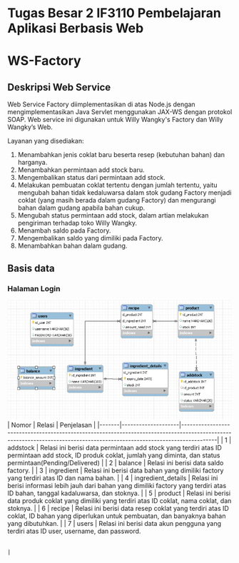 # Tugas Besar 2 IF3110 Pembelajaran Aplikasi Berbasis Web
# WS-Factory

## Deskripsi Web Service
Web Service Factory diimplementasikan di atas Node.js dengan mengimplementasikan Java Servlet menggunakan JAX-WS dengan protokol SOAP. Web service ini digunakan untuk Willy Wangky's Factory dan Willy Wangky’s Web.

Layanan yang disediakan:
1. Menambahkan jenis coklat baru beserta resep (kebutuhan bahan) dan harganya.
2. Menambahkan permintaan add stock baru.
3. Mengembalikan status dari permintaan add stock.
4. Melakukan pembuatan coklat tertentu dengan jumlah tertentu, yaitu mengubah bahan tidak kedaluwarsa dalam stok gudang Factory menjadi coklat (yang masih berada dalam gudang Factory) dan mengurangi bahan dalam gudang apabila bahan cukup.
5. Mengubah status permintaan add stock, dalam artian melakukan pengiriman terhadap toko Willy Wangky.
6. Menambah saldo pada Factory.
7. Mengembalikan saldo yang dimiliki pada Factory.
8. Menambahkan bahan dalam gudang.

## Basis data
### Halaman Login
![](screenshot/database.png)
| Nomor | Relasi             | Penjelasan                                                                                                                                                             |
|-------|--------------------|------------------------------------------------------------------------------------------------------------------------------------------------------------------------|
| 1     | addstock           | Relasi ini berisi data permintaan add stock yang terdiri atas ID permintaan add stock, ID produk coklat, jumlah yang diminta, dan status permintaan(Pending/Delivered) |
| 2     | balance            | Relasi ini berisi data saldo factory.                                                                                                                                  |
| 3     | ingredient         | Relasi ini berisi data bahan yang dimiliki factory yang terdiri atas ID dan nama bahan.                                                                                |
| 4     | ingredient_details | Relasi ini berisi informasi lebih jauh dari bahan yang dimiliki factory yang terdiri atas ID bahan, tanggal kadaluwarsa, dan stoknya.                                  |
| 5     | product            | Relasi ini berisi data produk coklat yang dimiliki yang terdiri atas ID coklat, nama coklat, dan stoknya.                                                              |
| 6     | recipe             | Relasi ini berisi data resep coklat yang terdiri atas ID coklat, ID bahan yang diperlukan untuk pembuatan, dan banyaknya bahan yang dibutuhkan.                        |
| 7     | users              | Relasi ini berisi data akun pengguna yang terdiri atas ID user, username, dan password.

                                                                          |